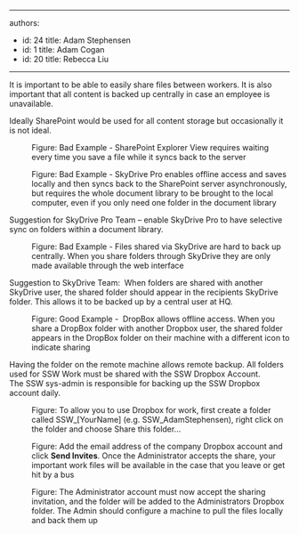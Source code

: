 

---
authors:
  - id: 24
    title: Adam Stephensen
  - id: 1
    title: Adam Cogan
  - id: 20
    title: Rebecca Liu
---




<span class='intro'> <p class="p1">It is important to be able to easily share files between workers. It is also important that all content is backed up centrally in case an employee is unavailable.</p><p class="p1">Ideally SharePoint would be used for all content storage but occasionally it is not ideal.</p> </span>

<dl class="badImage"><dt>
      <img src="/PublishingImages/share-media-files-1.jpg" alt="" />
   </dt><dd>​​Figure&#58; Bad Example - SharePoint Explorer View requires waiting every time you save a file while it syncs back to the server</dd></dl><dl class="badImage"><dt>
      <img src="/PublishingImages/share-media-files-2.jpg" alt="" />
   </dt><dd>​​Figure&#58; Bad Example - SkyDrive Pro enables offline access and saves locally and then syncs back to the SharePoint server asynchronously, but requires the whole document library to be brought to the local computer, even if you only need one folder in the document library</dd></dl><p>Suggestion for SkyDrive Pro Team – enable SkyDrive Pro to have selective sync on folders within a document library.</p><dl class="badImage"><dt>
      <img src="/PublishingImages/share-media-files-3.jpg" alt="" />
   </dt><dd>​​Figure&#58; Bad Example - Files shared via SkyDrive are hard to back up centrally. When you share folders through SkyDrive they are only made available through the web interface</dd></dl><p>Suggestion to SkyDrive Team&#58; &#160;When folders are shared with another SkyDrive user, the shared folder should appear in the recipients SkyDrive folder. This allows it to be backed up by a central user at HQ.</p><dl class="goodImage"><dt>
      <img src="/PublishingImages/share-media-files-4.jpg" alt="" />
   </dt><dd>​​Figure&#58; Good Example - &#160;DropBox allows offline access. When you share a DropBox folder with another Dropbox user, the shared folder appears in the DropBox folder on their machine with a different icon to indicate sharing</dd></dl><p>Having the folder on the remote machine allows remote backup. All folders used for SSW Work must be shared with the SSW Dropbox Account.<br> The SSW sys-admin is responsible for backing up the SSW Dropbox account daily.</p><dl class="image"><dt>
      <img src="/PublishingImages/share-media-files-5.jpg" alt="" />
   </dt><dd>​​Figure&#58; To allow you to use Dropbox for work, first create a folder called SSW_[YourName] (e.g. SSW_AdamStephensen), right click on the folder and choose Share this folder...</dd></dl><dl class="image"><dt>
      <img src="/PublishingImages/share-media-files-6.jpg" alt="" />
   </dt><dd>​​Figure&#58; Add the email address of the company Dropbox account and click 
      <strong>Send Invites</strong>. Once the Administrator accepts the share, your important work files will be available in the case that you leave or get hit by a bus</dd></dl><dl class="image"><dt>
      <img src="/PublishingImages/share-media-files-7.jpg" alt="" />
   </dt><dd>​​Figure&#58; The Administrator account must now accept the sharing invitation, and the folder will be added to the Administrators Dropbox folder. The Admin should configure a machine to pull the files locally and back them up</dd></dl>


